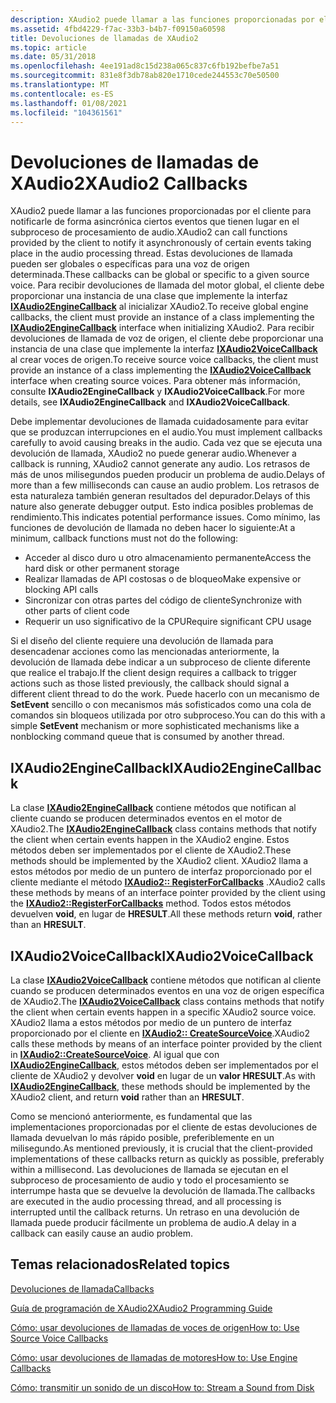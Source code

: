 ```yaml
---
description: XAudio2 puede llamar a las funciones proporcionadas por el cliente para notificarle de forma asincrónica ciertos eventos que tienen lugar en el subproceso de procesamiento de audio.
ms.assetid: 4fbd4229-f7ac-33b3-b4b7-f09150a60598
title: Devoluciones de llamadas de XAudio2
ms.topic: article
ms.date: 05/31/2018
ms.openlocfilehash: 4ee191ad8c15d238a065c837c6fb192befbe7a51
ms.sourcegitcommit: 831e8f3db78ab820e1710cede244553c70e50500
ms.translationtype: MT
ms.contentlocale: es-ES
ms.lasthandoff: 01/08/2021
ms.locfileid: "104361561"
---
```

# <a name="xaudio2-callbacks"></a><span data-ttu-id="a9f6e-103">Devoluciones de llamadas de XAudio2</span><span class="sxs-lookup"><span data-stu-id="a9f6e-103">XAudio2 Callbacks</span></span>

<span data-ttu-id="a9f6e-104">XAudio2 puede llamar a las funciones proporcionadas por el cliente para notificarle de forma asincrónica ciertos eventos que tienen lugar en el subproceso de procesamiento de audio.</span><span class="sxs-lookup"><span data-stu-id="a9f6e-104">XAudio2 can call functions provided by the client to notify it asynchronously of certain events taking place in the audio processing thread.</span></span> <span data-ttu-id="a9f6e-105">Estas devoluciones de llamada pueden ser globales o específicas para una voz de origen determinada.</span><span class="sxs-lookup"><span data-stu-id="a9f6e-105">These callbacks can be global or specific to a given source voice.</span></span> <span data-ttu-id="a9f6e-106">Para recibir devoluciones de llamada del motor global, el cliente debe proporcionar una instancia de una clase que implemente la interfaz [**IXAudio2EngineCallback**](/windows/desktop/api/xaudio2/nn-xaudio2-ixaudio2enginecallback) al inicializar XAudio2.</span><span class="sxs-lookup"><span data-stu-id="a9f6e-106">To receive global engine callbacks, the client must provide an instance of a class implementing the [**IXAudio2EngineCallback**](/windows/desktop/api/xaudio2/nn-xaudio2-ixaudio2enginecallback) interface when initializing XAudio2.</span></span> <span data-ttu-id="a9f6e-107">Para recibir devoluciones de llamada de voz de origen, el cliente debe proporcionar una instancia de una clase que implemente la interfaz [**IXAudio2VoiceCallback**](/windows/desktop/api/xaudio2/nn-xaudio2-ixaudio2voicecallback) al crear voces de origen.</span><span class="sxs-lookup"><span data-stu-id="a9f6e-107">To receive source voice callbacks, the client must provide an instance of a class implementing the [**IXAudio2VoiceCallback**](/windows/desktop/api/xaudio2/nn-xaudio2-ixaudio2voicecallback) interface when creating source voices.</span></span> <span data-ttu-id="a9f6e-108">Para obtener más información, consulte **IXAudio2EngineCallback** y **IXAudio2VoiceCallback**.</span><span class="sxs-lookup"><span data-stu-id="a9f6e-108">For more details, see **IXAudio2EngineCallback** and **IXAudio2VoiceCallback**.</span></span>

<span data-ttu-id="a9f6e-109">Debe implementar devoluciones de llamada cuidadosamente para evitar que se produzcan interrupciones en el audio.</span><span class="sxs-lookup"><span data-stu-id="a9f6e-109">You must implement callbacks carefully to avoid causing breaks in the audio.</span></span> <span data-ttu-id="a9f6e-110">Cada vez que se ejecuta una devolución de llamada, XAudio2 no puede generar audio.</span><span class="sxs-lookup"><span data-stu-id="a9f6e-110">Whenever a callback is running, XAudio2 cannot generate any audio.</span></span> <span data-ttu-id="a9f6e-111">Los retrasos de más de unos milisegundos pueden producir un problema de audio.</span><span class="sxs-lookup"><span data-stu-id="a9f6e-111">Delays of more than a few milliseconds can cause an audio problem.</span></span> <span data-ttu-id="a9f6e-112">Los retrasos de esta naturaleza también generan resultados del depurador.</span><span class="sxs-lookup"><span data-stu-id="a9f6e-112">Delays of this nature also generate debugger output.</span></span> <span data-ttu-id="a9f6e-113">Esto indica posibles problemas de rendimiento.</span><span class="sxs-lookup"><span data-stu-id="a9f6e-113">This indicates potential performance issues.</span></span> <span data-ttu-id="a9f6e-114">Como mínimo, las funciones de devolución de llamada no deben hacer lo siguiente:</span><span class="sxs-lookup"><span data-stu-id="a9f6e-114">At a minimum, callback functions must not do the following:</span></span>

-   <span data-ttu-id="a9f6e-115">Acceder al disco duro u otro almacenamiento permanente</span><span class="sxs-lookup"><span data-stu-id="a9f6e-115">Access the hard disk or other permanent storage</span></span>
-   <span data-ttu-id="a9f6e-116">Realizar llamadas de API costosas o de bloqueo</span><span class="sxs-lookup"><span data-stu-id="a9f6e-116">Make expensive or blocking API calls</span></span>
-   <span data-ttu-id="a9f6e-117">Sincronizar con otras partes del código de cliente</span><span class="sxs-lookup"><span data-stu-id="a9f6e-117">Synchronize with other parts of client code</span></span>
-   <span data-ttu-id="a9f6e-118">Requerir un uso significativo de la CPU</span><span class="sxs-lookup"><span data-stu-id="a9f6e-118">Require significant CPU usage</span></span>

<span data-ttu-id="a9f6e-119">Si el diseño del cliente requiere una devolución de llamada para desencadenar acciones como las mencionadas anteriormente, la devolución de llamada debe indicar a un subproceso de cliente diferente que realice el trabajo.</span><span class="sxs-lookup"><span data-stu-id="a9f6e-119">If the client design requires a callback to trigger actions such as those listed previously, the callback should signal a different client thread to do the work.</span></span> <span data-ttu-id="a9f6e-120">Puede hacerlo con un mecanismo de **SetEvent** sencillo o con mecanismos más sofisticados como una cola de comandos sin bloqueos utilizada por otro subproceso.</span><span class="sxs-lookup"><span data-stu-id="a9f6e-120">You can do this with a simple **SetEvent** mechanism or more sophisticated mechanisms like a nonblocking command queue that is consumed by another thread.</span></span>

## <a name="ixaudio2enginecallback"></a><span data-ttu-id="a9f6e-121">IXAudio2EngineCallback</span><span class="sxs-lookup"><span data-stu-id="a9f6e-121">IXAudio2EngineCallback</span></span>

<span data-ttu-id="a9f6e-122">La clase [**IXAudio2EngineCallback**](/windows/desktop/api/xaudio2/nn-xaudio2-ixaudio2enginecallback) contiene métodos que notifican al cliente cuando se producen determinados eventos en el motor de XAudio2.</span><span class="sxs-lookup"><span data-stu-id="a9f6e-122">The [**IXAudio2EngineCallback**](/windows/desktop/api/xaudio2/nn-xaudio2-ixaudio2enginecallback) class contains methods that notify the client when certain events happen in the XAudio2 engine.</span></span> <span data-ttu-id="a9f6e-123">Estos métodos deben ser implementados por el cliente de XAudio2.</span><span class="sxs-lookup"><span data-stu-id="a9f6e-123">These methods should be implemented by the XAudio2 client.</span></span> <span data-ttu-id="a9f6e-124">XAudio2 llama a estos métodos por medio de un puntero de interfaz proporcionado por el cliente mediante el método [**IXAudio2:: RegisterForCallbacks**](/windows/win32/api/xaudio2/nf-xaudio2-ixaudio2-registerforcallbacks) .</span><span class="sxs-lookup"><span data-stu-id="a9f6e-124">XAudio2 calls these methods by means of an interface pointer provided by the client using the [**IXAudio2::RegisterForCallbacks**](/windows/win32/api/xaudio2/nf-xaudio2-ixaudio2-registerforcallbacks) method.</span></span> <span data-ttu-id="a9f6e-125">Todos estos métodos devuelven **void**, en lugar de **HRESULT**.</span><span class="sxs-lookup"><span data-stu-id="a9f6e-125">All these methods return **void**, rather than an **HRESULT**.</span></span>

## <a name="ixaudio2voicecallback"></a><span data-ttu-id="a9f6e-126">IXAudio2VoiceCallback</span><span class="sxs-lookup"><span data-stu-id="a9f6e-126">IXAudio2VoiceCallback</span></span>

<span data-ttu-id="a9f6e-127">La clase [**IXAudio2VoiceCallback**](/windows/desktop/api/xaudio2/nn-xaudio2-ixaudio2voicecallback) contiene métodos que notifican al cliente cuando se producen determinados eventos en una voz de origen específica de XAudio2.</span><span class="sxs-lookup"><span data-stu-id="a9f6e-127">The [**IXAudio2VoiceCallback**](/windows/desktop/api/xaudio2/nn-xaudio2-ixaudio2voicecallback) class contains methods that notify the client when certain events happen in a specific XAudio2 source voice.</span></span> <span data-ttu-id="a9f6e-128">XAudio2 llama a estos métodos por medio de un puntero de interfaz proporcionado por el cliente en [**IXAudio2:: CreateSourceVoice**](/windows/win32/api/xaudio2/nf-xaudio2-ixaudio2-createsourcevoice).</span><span class="sxs-lookup"><span data-stu-id="a9f6e-128">XAudio2 calls these methods by means of an interface pointer provided by the client in [**IXAudio2::CreateSourceVoice**](/windows/win32/api/xaudio2/nf-xaudio2-ixaudio2-createsourcevoice).</span></span> <span data-ttu-id="a9f6e-129">Al igual que con [**IXAudio2EngineCallback**](/windows/desktop/api/xaudio2/nn-xaudio2-ixaudio2enginecallback), estos métodos deben ser implementados por el cliente de XAudio2 y devolver **void** en lugar de un **valor HRESULT**.</span><span class="sxs-lookup"><span data-stu-id="a9f6e-129">As with [**IXAudio2EngineCallback**](/windows/desktop/api/xaudio2/nn-xaudio2-ixaudio2enginecallback), these methods should be implemented by the XAudio2 client, and return **void** rather than an **HRESULT**.</span></span>

<span data-ttu-id="a9f6e-130">Como se mencionó anteriormente, es fundamental que las implementaciones proporcionadas por el cliente de estas devoluciones de llamada devuelvan lo más rápido posible, preferiblemente en un milisegundo.</span><span class="sxs-lookup"><span data-stu-id="a9f6e-130">As mentioned previously, it is crucial that the client-provided implementations of these callbacks return as quickly as possible, preferably within a millisecond.</span></span> <span data-ttu-id="a9f6e-131">Las devoluciones de llamada se ejecutan en el subproceso de procesamiento de audio y todo el procesamiento se interrumpe hasta que se devuelve la devolución de llamada.</span><span class="sxs-lookup"><span data-stu-id="a9f6e-131">The callbacks are executed in the audio processing thread, and all processing is interrupted until the callback returns.</span></span> <span data-ttu-id="a9f6e-132">Un retraso en una devolución de llamada puede producir fácilmente un problema de audio.</span><span class="sxs-lookup"><span data-stu-id="a9f6e-132">A delay in a callback can easily cause an audio problem.</span></span>

## <a name="related-topics"></a><span data-ttu-id="a9f6e-133">Temas relacionados</span><span class="sxs-lookup"><span data-stu-id="a9f6e-133">Related topics</span></span>

<dl> <dt>

[<span data-ttu-id="a9f6e-134">Devoluciones de llamada</span><span class="sxs-lookup"><span data-stu-id="a9f6e-134">Callbacks</span></span>](callbacks.md)
</dt> <dt>

[<span data-ttu-id="a9f6e-135">Guía de programación de XAudio2</span><span class="sxs-lookup"><span data-stu-id="a9f6e-135">XAudio2 Programming Guide</span></span>](programming-guide.md)
</dt> <dt>

[<span data-ttu-id="a9f6e-136">Cómo: usar devoluciones de llamadas de voces de origen</span><span class="sxs-lookup"><span data-stu-id="a9f6e-136">How to: Use Source Voice Callbacks</span></span>](how-to--use-source-voice-callbacks.md)
</dt> <dt>

[<span data-ttu-id="a9f6e-137">Cómo: usar devoluciones de llamadas de motores</span><span class="sxs-lookup"><span data-stu-id="a9f6e-137">How to: Use Engine Callbacks</span></span>](how-to--use-engine-callbacks.md)
</dt> <dt>

[<span data-ttu-id="a9f6e-138">Cómo: transmitir un sonido de un disco</span><span class="sxs-lookup"><span data-stu-id="a9f6e-138">How to: Stream a Sound from Disk</span></span>](how-to--stream-a-sound-from-disk.md)
</dt> </dl>

 

 
